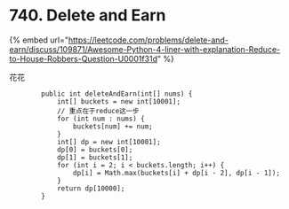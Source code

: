 # 740. Delete and Earn

{% embed url="https://leetcode.com/problems/delete-and-earn/discuss/109871/Awesome-Python-4-liner-with-explanation-Reduce-to-House-Robbers-Question-U0001f31d" %}

花花

```
        public int deleteAndEarn(int[] nums) {
            int[] buckets = new int[10001];
            // 重点在于reduce这一步
            for (int num : nums) {
                buckets[num] += num;
            }
            int[] dp = new int[10001];
            dp[0] = buckets[0];
            dp[1] = buckets[1];
            for (int i = 2; i < buckets.length; i++) {
                dp[i] = Math.max(buckets[i] + dp[i - 2], dp[i - 1]);
            }
            return dp[10000];
        }
```
